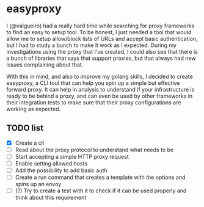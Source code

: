 # easyproxy

I (@valgueiro) had a really hard time while searching for proxy frameworks to find an easy to setup tool. To be honest, I just needed a tool that would allow me to setup allow/block lists of URLs and accept basic authentication, but I had to study a bunch to make it work as I expected. During my investigations using the proxy that I've created, I could also see that there is a bunch of libraries that says that support proxies, but that always had new issues complaining about that.

With this in mind, and also to improve my golang skills, I decided to create easyproxy, a CLI tool that can help you spin up a simple but effective forward proxy. It can help in analysis to understand if your infrastructure is ready to be behind a proxy,  and can even be used by other frameworks in their integration tests to make sure that their proxy configurations are working as expected. 

## TODO list
* [x] Create a cli
* [ ] Read about the proxy protocol to understand what needs to be 
* [ ] Start accepting a simple HTTP proxy request
* [ ] Enable setting allowed hosts
* [ ] Add the possibility to add basic auth
* [ ] Create a run command that creates a template with the options and spins up an envoy
* [ ] (?) Try to create a test with it to check if it can be used properly and think about this requirement 
